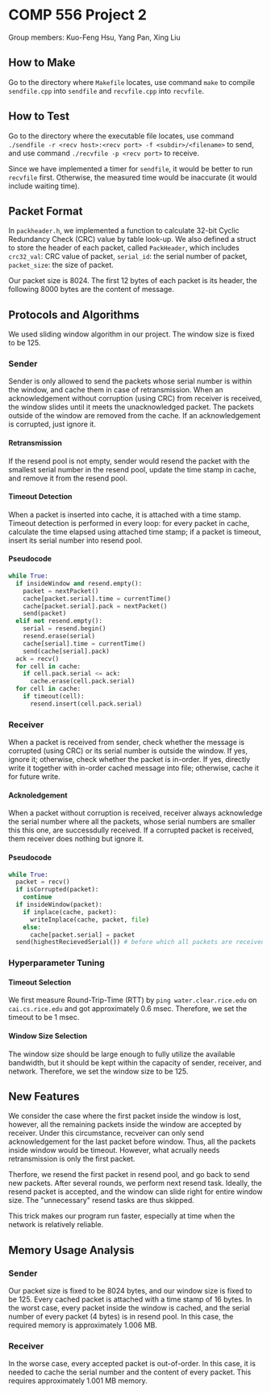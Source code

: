 # COMP 556 Project 2

Group members: Kuo-Feng Hsu, Yang Pan, Xing Liu

## How to Make
Go to the directory where ``Makefile`` locates, use command ``make`` to compile ``sendfile.cpp`` into ``sendfile`` and ``recvfile.cpp`` into ``recvfile``.

## How to Test

Go to the directory where the executable file locates, use command ``./sendfile -r <recv host>:<recv port> -f <subdir>/<filename>`` to send, and use command ``./recvfile -p <recv port>`` to receive.

Since we have implemented a timer for ``sendfile``, it would be better to run ``recvfile`` first. Otherwise, the measured time would be inaccurate (it would include waiting time).

## Packet Format

In ``packheader.h``, we implemented a function to calculate 32-bit Cyclic Redundancy Check (CRC) value by table look-up. We also defined a struct to store the header of each packet, called ``PackHeader``, which includes ``crc32_val``: CRC value of packet, ``serial_id``: the serial number of packet, ``packet_size``: the size of packet.

Our packet size is 8024. The first 12 bytes of each packet is its header, the following 8000 bytes are the content of message.

## Protocols and Algorithms

We used sliding window algorithm in our project. The window size is fixed to be 125. 

### Sender

Sender is only allowed to send the packets whose serial number is within the window, and cache them in case of retransmission. When an acknowledgement without corruption (using CRC)  from receiver is received, the window slides until it meets the unacknowledged packet. The packets outside of the window are removed from the cache. If an acknowledgement is corrupted, just ignore it.

#### Retransmission

If the resend pool is not empty, sender would resend the packet with the smallest serial number in the resend pool, update the time stamp in cache, and remove it from the resend pool.

#### Timeout Detection

When a packet is inserted into cache, it is attached with a time stamp. Timeout detection is performed in every loop: for every packet in cache, calculate the time elapsed using attached time stamp; if a packet is timeout, insert its serial number into resend pool.

#### Pseudocode

```python
while True:
  if insideWindow and resend.empty():
  	packet = nextPacket()
    cache[packet.serial].time = currentTime()
    cache[packet.serial].pack = nextPacket()
   	send(packet)
  elif not resend.empty():
    serial = resend.begin()
    resend.erase(serial)
    cache[serial].time = currentTime()
    send(cache[serial].pack)
  ack = recv()
  for cell in cache:
    if cell.pack.serial <= ack:
      cache.erase(cell.pack.serial)
  for cell in cache:
    if timeout(cell):
      resend.insert(cell.pack.serial)
```

### Receiver

When a packet is received from sender, check whether the message is corrupted (using CRC) or its serial number is outside the window. If yes, ignore it; otherwise, check whether the packet is in-order. If yes, directly write it together with in-order cached message into file; otherwise, cache it for future write.

#### Acknoledgement

When a packet without corruption is received, receiver always acknowledge the serial number where all the packets, whose serial numbers are smaller this this one, are successdully received. If a corrupted packet is received, them receiver does nothing but ignore it.

#### Pseudocode

```python
while True:
  packet = recv()
  if isCorrupted(packet):
    continue
  if insideWindow(packet):
    if inplace(cache, packet):
      writeInplace(cache, packet, file)
    else:
      cache[packet.serial] = packet
  send(highestRecievedSerial()) # before which all packets are received
```

### Hyperparameter Tuning

#### Timeout Selection

We first measure Round-Trip-Time (RTT) by ``ping water.clear.rice.edu`` on ``cai.cs.rice.edu`` and got approximately 0.6 msec. Therefore, we set the timeout to be 1 msec.

#### Window Size Selection

The window size should be large enough to fully utilize the available bandwidth, but it should be kept within the capacity of sender, receiver, and network. Therefore, we set the window size to be 125.

## New Features

We consider the case where the first packet inside the window is lost, however, all the remaining packets inside the window are accepted by receiver. Under this circumstance, recveiver can only send acknowledgement for the last packet before window. Thus, all the packets inside window would be timeout. However, what acrually needs retransmission is only the first packet.

Therfore, we resend the first packet in resend pool, and go back to send new packets. After several rounds, we perform next resend task. Ideally, the resend packet is accepted, and the window can slide right for entire window size. The "unnecessary" resend tasks are thus skipped.

This trick makes our program run faster, especially at time when the network is relatively reliable.

## Memory Usage Analysis

### Sender

Our packet size is fixed to be 8024 bytes, and our window size is fixed to be 125. Every cached packet is attached with a time stamp of 16 bytes. In the worst case, every packet inside the window is cached, and the serial number of every packet (4 bytes) is in resend pool. In this case, the required memory is approximately 1.006 MB.

### Receiver

In the worse case, every accepted packet is out-of-order. In this case, it is needed to cache the serial number and the content of every packet. This requires approximately 1.001 MB memory.
